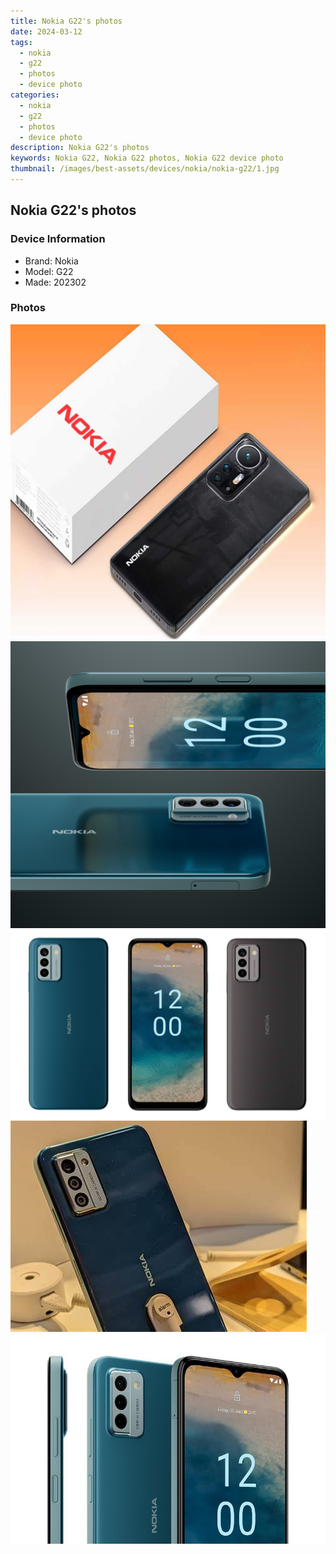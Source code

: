 ```yaml
---
title: Nokia G22's photos
date: 2024-03-12
tags: 
  - nokia
  - g22
  - photos
  - device photo
categories: 
  - nokia
  - g22
  - photos
  - device photo
description: Nokia G22's photos
keywords: Nokia G22, Nokia G22 photos, Nokia G22 device photo
thumbnail: /images/best-assets/devices/nokia/nokia-g22/1.jpg
---
```


## Nokia G22's photos

### Device Information

- Brand: Nokia
- Model: G22
- Made: 202302

### Photos

![/images/best-assets/devices/nokia/nokia-g22/1.jpg](/images/best-assets/devices/nokia/nokia-g22/1.jpg)
![/images/best-assets/devices/nokia/nokia-g22/2.jpg](/images/best-assets/devices/nokia/nokia-g22/2.jpg)
![/images/best-assets/devices/nokia/nokia-g22/3.jpg](/images/best-assets/devices/nokia/nokia-g22/3.jpg)
![/images/best-assets/devices/nokia/nokia-g22/4.jpg](/images/best-assets/devices/nokia/nokia-g22/4.jpg)
![/images/best-assets/devices/nokia/nokia-g22/5.jpg](/images/best-assets/devices/nokia/nokia-g22/5.jpg)
